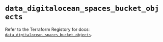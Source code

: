 # `data_digitalocean_spaces_bucket_objects`

Refer to the Terraform Registory for docs: [`data_digitalocean_spaces_bucket_objects`](https://www.terraform.io/docs/providers/digitalocean/d/spaces_bucket_objects).
